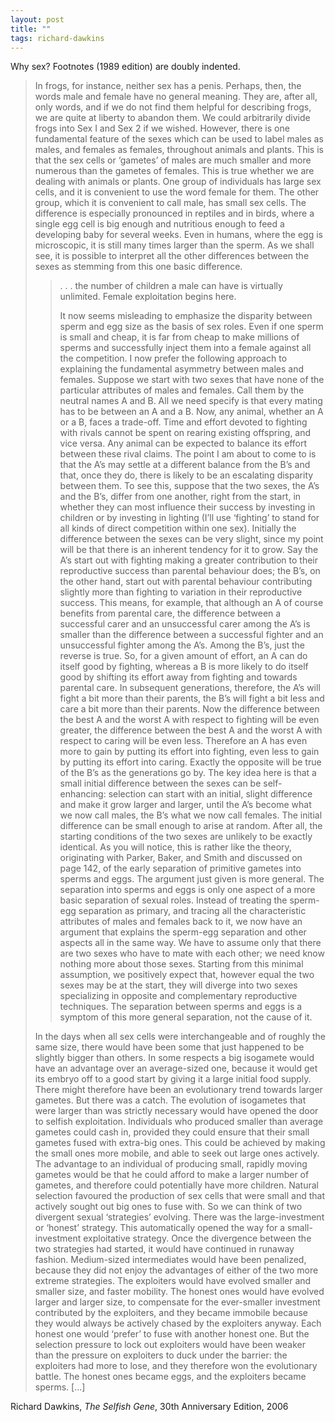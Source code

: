 ```yaml
---
layout: post
title: ""
tags: richard-dawkins
---
```


Why sex? Footnotes (1989 edition) are doubly indented.

> In frogs, for instance, neither sex has a penis. Perhaps, then, the words male and female have no general meaning. They are, after all, only words, and if we do not find them helpful for describing frogs, we are quite at liberty to abandon them. We could arbitrarily divide frogs into Sex I and Sex 2 if we wished. However, there is one fundamental feature of the sexes which can be used to label males as males, and females as females, throughout animals and plants. This is that the sex cells or ‘gametes’ of males are much smaller and more numerous than the gametes of females. This is true whether we are dealing with animals or plants. One group of individuals has large sex cells, and it is convenient to use the word female for them. The other group, which it is convenient to call male, has small sex cells. The difference is especially pronounced in reptiles and in birds, where a single egg cell is big enough and nutritious enough to feed a developing baby for several weeks. Even in humans, where the egg is microscopic, it is still many times larger than the sperm. As we shall see, it is possible to interpret all the other differences between the sexes as stemming from this one basic difference.
> 
> > . . . the number of children a male can have is virtually unlimited. Female exploitation begins here.
> > 
> > It now seems misleading to emphasize the disparity between sperm and egg size as the basis of sex roles. Even if one sperm is small and cheap, it is far from cheap to make millions of sperms and successfully inject them into a female against all the competition. I now prefer the following approach to explaining the fundamental asymmetry between males and females. Suppose we start with two sexes that have none of the particular attributes of males and females. Call them by the neutral names A and B. All we need specify is that every mating has to be between an A and a B. Now, any animal, whether an A or a B, faces a trade-off. Time and effort devoted to fighting with rivals cannot be spent on rearing existing offspring, and vice versa. Any animal can be expected to balance its effort between these rival claims. The point I am about to come to is that the A’s may settle at a different balance from the B’s and that, once they do, there is likely to be an escalating disparity between them. To see this, suppose that the two sexes, the A’s and the B’s, differ from one another, right from the start, in whether they can most influence their success by investing in children or by investing in lighting (I’ll use ‘fighting’ to stand for all kinds of direct competition within one sex). Initially the difference between the sexes can be very slight, since my point will be that there is an inherent tendency for it to grow. Say the A’s start out with fighting making a greater contribution to their reproductive success than parental behaviour does; the B’s, on the other hand, start out with parental behaviour contributing slightly more than fighting to variation in their reproductive success. This means, for example, that although an A of course benefits from parental care, the difference between a successful carer and an unsuccessful carer among the A’s is smaller than the difference between a successful fighter and an unsuccessful fighter among the A’s. Among the B’s, just the reverse is true. So, for a given amount of effort, an A can do itself good by fighting, whereas a B is more likely to do itself good by shifting its effort away from fighting and towards parental care. In subsequent generations, therefore, the A’s will fight a bit more than their parents, the B’s will fight a bit less and care a bit more than their parents. Now the difference between the best A and the worst A with respect to fighting will be even greater, the difference between the best A and the worst A with respect to caring will be even less. Therefore an A has even more to gain by putting its effort into fighting, even less to gain by putting its effort into caring. Exactly the opposite will be true of the B’s as the generations go by. The key idea here is that a small initial difference between the sexes can be self-enhancing: selection can start with an initial, slight difference and make it grow larger and larger, until the A’s become what we now call males, the B’s what we now call females. The initial difference can be small enough to arise at random. After all, the starting conditions of the two sexes are unlikely to be exactly identical. As you will notice, this is rather like the theory, originating with Parker, Baker, and Smith and discussed on page 142, of the early separation of primitive gametes into sperms and eggs. The argument just given is more general. The separation into sperms and eggs is only one aspect of a more basic separation of sexual roles. Instead of treating the sperm-egg separation as primary, and tracing all the characteristic attributes of males and females back to it, we now have an argument that explains the sperm-egg separation and other aspects all in the same way. We have to assume only that there are two sexes who have to mate with each other; we need know nothing more about those sexes. Starting from this minimal assumption, we positively expect that, however equal the two sexes may be at the start, they will diverge into two sexes specializing in opposite and complementary reproductive techniques. The separation between sperms and eggs is a symptom of this more general separation, not the cause of it.
> 
> In the days when all sex cells were interchangeable and of roughly the same size, there would have been some that just happened to be slightly bigger than others. In some respects a big isogamete would have an advantage over an average-sized one, because it would get its embryo off to a good start by giving it a large initial food supply. There might therefore have been an evolutionary trend towards larger gametes. But there was a catch. The evolution of isogametes that were larger than was strictly necessary would have opened the door to selfish exploitation. Individuals who produced smaller than average gametes could cash in, provided they could ensure that their small gametes fused with extra-big ones. This could be achieved by making the small ones more mobile, and able to seek out large ones actively. The advantage to an individual of producing small, rapidly moving gametes would be that he could afford to make a larger number of gametes, and therefore could potentially have more children. Natural selection favoured the production of sex cells that were small and that actively sought out big ones to fuse with. So we can think of two divergent sexual ‘strategies’ evolving. There was the large-investment or ‘honest’ strategy. This automatically opened the way for a small-investment exploitative strategy. Once the divergence between the two strategies had started, it would have continued in runaway fashion. Medium-sized intermediates would have been penalized, because they did not enjoy the advantages of either of the two more extreme strategies. The exploiters would have evolved smaller and smaller size, and faster mobility. The honest ones would have evolved larger and larger size, to compensate for the ever-smaller investment contributed by the exploiters, and they became immobile because they would always be actively chased by the exploiters anyway. Each honest one would ‘prefer’ to fuse with another honest one. But the selection pressure to lock out exploiters would have been weaker than the pressure on exploiters to duck under the barrier: the exploiters had more to lose, and they therefore won the evolutionary battle. The honest ones became eggs, and the exploiters became sperms. [...]

Richard Dawkins, _The Selfish Gene_, 30th Anniversary Edition, 2006